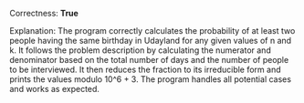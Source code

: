 Correctness: **True**

Explanation: 
The program correctly calculates the probability of at least two people having the same birthday in Udayland for any given values of n and k. It follows the problem description by calculating the numerator and denominator based on the total number of days and the number of people to be interviewed. It then reduces the fraction to its irreducible form and prints the values modulo 10^6 + 3. The program handles all potential cases and works as expected.